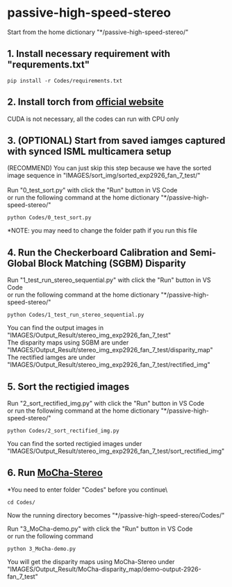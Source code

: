 # passive-high-speed-stereo

Start from the home dictionary "*/passive-high-speed-stereo/"

## 1. Install necessary requirement with "requrements.txt"
```
pip install -r Codes/requirements.txt
```
## 2. Install torch from [official website](https://pytorch.org/get-started/locally/)
CUDA is not necessary, all the codes can run with CPU only

## 3. (OPTIONAL) Start from saved iamges captured with synced ISML multicamera setup
(RECOMMEND) You can just skip this step because we have the sorted image sequence in "IMAGES/sort_img/sorted_exp2926_fan_7_test/"\
\
Run "0_test_sort.py" with click the "Run" button in VS Code\
or run the following command at the home dictionary "*/passive-high-speed-stereo/"
```
python Codes/0_test_sort.py
```
*NOTE: you may need to change the folder path if you run this file

## 4. Run the Checkerboard Calibration and Semi-Global Block Matching (SGBM) Disparity
Run "1_test_run_stereo_sequential.py" with click the "Run" button in VS Code\
or run the following command at the home dictionary "*/passive-high-speed-stereo/"
```
python Codes/1_test_run_stereo_sequential.py
```
You can find the output images in "IMAGES/Output_Result/stereo_img_exp2926_fan_7_test" \
The disparity maps using SGBM are under "IMAGES/Output_Result/stereo_img_exp2926_fan_7_test/disparity_map" \
The rectified iamges are under "IMAGES/Output_Result/stereo_img_exp2926_fan_7_test/rectified_img"

## 5. Sort the rectigied images 
Run "2_sort_rectified_img.py" with click the "Run" button in VS Code\
or run the following command at the home dictionary "*/passive-high-speed-stereo/"
```
python Codes/2_sort_rectified_img.py
```
You can find the sorted rectigied images under "IMAGES/Output_Result/stereo_img_exp2926_fan_7_test/sort_rectified_img"

## 6. Run [MoCha-Stereo](https://github.com/ZYangChen/MoCha-Stereo) 
*You need to enter folder "Codes" before you continue\

```
cd Codes/
```

Now the running directory becomes "*/passive-high-speed-stereo/Codes/" 

Run "3_MoCha-demo.py" with click the "Run" button in VS Code\
or run the following command
```
python 3_MoCha-demo.py
```
You will get the disparity maps using MoCha-Stereo under "IMAGES/Output_Result/MoCha-disparity_map/demo-output-2926-fan_7_test"



